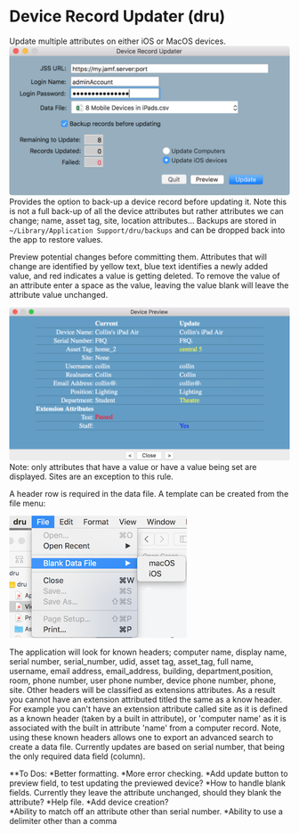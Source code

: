 # Device Record Updater (dru)
Update multiple attributes on either iOS or MacOS devices.
![alt text](https://github.com/BIG-RAT/dru/blob/master/images/dru.png "Device Record Updater")
Provides the option to back-up a device record before updating it.  Note this is not a full back-up of all the device attributes but rather attributes we can change; name, asset tag, site, location attributes...  Backups are stored in ```~/Library/Application Support/dru/backups``` and can be dropped back into the app to restore values.

Preview potential changes before committing them.  Attributes that will change are identified by yellow text, blue text identifies a newly added value, and red indicates a value is getting deleted.  To remove the value of an attribute enter a space as the value, leaving the value blank will leave the attribute value unchanged.

![alt text](https://github.com/BIG-RAT/dru/blob/master/images/dru.preview.png "Preview")
Note: only attributes that have a value or have a value being set are displayed.  Sites are an exception to this rule.

A header row is required in the data file.  A template can be created from the file menu:

![alt text](https://github.com/BIG-RAT/dru/blob/master/images/dru.sampleFile.png "Template")

The application will look for known headers; computer name, display name, serial number, serial_number, udid, asset tag, asset_tag, full name, username, email address, email_address, building, department,position, room, phone number, user phone number, device phone number, phone, site.  Other headers will be classified as extensions attributes.  As a result you cannot have an extension attributed titled the same as a know header.  For example you can't have an extension attribute called site as it is defined as a known header (taken by a built in attribute), or 'computer name' as it is associated with the built in attribute 'name' from a computer record.  Note, using these known headers allows one to export an advanced search to create a data file.
Currently updates are based on serial number, that being the only required data field (column).

**To Dos:
*Better formatting.
*More error checking.
*Add update button to preview field, to test updating the previewed device?
*How to handle blank fields.  Currently they leave the attribute unchanged, should they blank the attribute?
*Help file.
*Add device creation?  
*Ability to match off an attribute other than serial number.
*Ability to use a delimiter other than a comma
